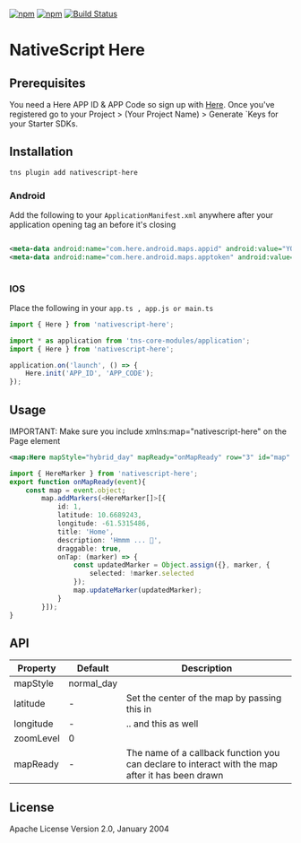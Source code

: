 [![npm](https://img.shields.io/npm/v/nativescript-here.svg)](https://www.npmjs.com/package/nativescript-here)
[![npm](https://img.shields.io/npm/dt/nativescript-here.svg?label=npm%20downloads)](https://www.npmjs.com/package/nativescript-here)
[![Build Status](https://travis-ci.org/triniwiz/nativescript-here.svg?branch=master)](https://travis-ci.org/triniwiz/nativescript-here)


# NativeScript Here



## Prerequisites

You need a Here APP ID & APP Code so sign up with [Here](https://developer.here.com/?create=Freemium-Basic&keepState=true&step=account). Once you've registered go to your Project > (Your Project Name) > Generate `Keys for your Starter SDKs.

## Installation


```javascript
tns plugin add nativescript-here
```



### Android

Add the following to your `ApplicationManifest.xml` anywhere after your application opening tag an before it's closing 

```xml

<meta-data android:name="com.here.android.maps.appid" android:value="YOUR_APP_ID"/>
<meta-data android:name="com.here.android.maps.apptoken" android:value="YOUR_APP_CODE"/>
		
```


### IOS

Place the following in your `app.ts , app.js or main.ts`

```typescript
import { Here } from 'nativescript-here';

import * as application from 'tns-core-modules/application';
import { Here } from 'nativescript-here';

application.on('launch', () => {
    Here.init('APP_ID', 'APP_CODE');
});
```

## Usage 


IMPORTANT: Make sure you include xmlns:map="nativescript-here" on the Page element



```xml
<map:Here mapStyle="hybrid_day" mapReady="onMapReady" row="3" id="map" zoomLevel="12"  disableZoom="false" disableScroll="false" latitude="10.6689243" longitude="-61.5315486"/>
```


```typescript
import { HereMarker } from 'nativescript-here';
export function onMapReady(event){
    const map = event.object;
        map.addMarkers(<HereMarker[]>[{
            id: 1,
            latitude: 10.6689243,
            longitude: -61.5315486,
            title: 'Home',
            description: 'Hmmm ... 🤔',
            draggable: true,
            onTap: (marker) => {
                const updatedMarker = Object.assign({}, marker, {
                    selected: !marker.selected
                });
                map.updateMarker(updatedMarker);
            }
        }]);
}
```
## API

    
| Property | Default | Description |
| --- | --- | --- |
| mapStyle | normal_day |  |
| latitude | - | Set the center of the map by passing this in |
| longitude | - | .. and this as well |
| zoomLevel | 0 |  |
| mapReady | - | The name of a callback function you can declare to interact with the map after it has been drawn |

    
## License

Apache License Version 2.0, January 2004
